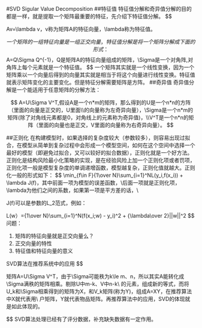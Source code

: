 #SVD
Sigular Value Decomposition
##特征值
特征值分解和奇异值分解的目的都是一样，就是提取一个矩阵最重要的特征，先介绍下特征值分解。
$$

Av=\lambda v，v称为矩阵A的特征向量，\lambda称为特征值。

$$
一个矩阵的一组特征向量是一组正交向量，特征值分解是将一个矩阵分解成下面的形式：
$$
A=Q\Sigma Q^{-1}，Q是矩阵A的特征向量组成的矩阵，\Sigma是一个对角阵,对角阵上每个元素就是一个特征值。
$$
一个矩阵其实就是一个线性变换，因为一个矩阵乘以一个向量后得到的向量其实就是相当于将这个向量进行线性变换。特征值就表示矩阵变化的主要变化。但是特征分解需要矩阵是方阵。
##奇异值
奇异值分解是一个能适用于任意矩阵的分解方法：

$$
A=U\Sigma V^T,假设A是一个n*m的矩阵，那么得到的U是一个n*n的方阵（里面的向量是正交的，U里面\\的向量称为左奇异向量），\Sigma是一个n*m的矩阵(除了对角线元素都是0，对角线上的元素称为奇异值)，\\V^T是一个n*n的矩阵（里面的向量也是正交，V里面的向量称为右奇异向量）。
$$


##正则化
在构建模型时，如果选择的复杂度较大（参数较多），则容易出现过拟合，在模型从简单到复杂过程中会形成一个模型空间，如何在这个空间中选择一个最好的模型（即避免过拟合，又可以较好的拟合数据），正则化就是一个好方法。
正则化是结构风险最小化策略的实现，是在经验风险上加一个正则化项或者罚项，正则化项一般是模型复杂度的单调递增函数，模型越复杂，正则化值就越大。正则化一般的形式如下：
$$
\min_{f\in F}{1\over N}\sum_{i=1}^NL(y_i,f(x_i)) + \lambda J(f)，其中前面一项为模型的误差函数，\\后面一项就是正则化项，\lambda为他们之间的系数，如果第一项是平方差的话，\\

J(f)可以是参数的L_2范式，例如：

L(w）={1\over N}\sum_{i=1}^N(f(x_i;w) - y_i)^2 + {\lambda\over 2}||w||^2
$$
问题：

1. 矩阵的特征向量就是正交向量么？
2. 正交向量的特性
3. 特征值和特征向量的意义

SVD算法在推荐系统中的应用
$$

矩阵A=U\Sigma V^T，由于\Sigma可能秩为k\le m、n，所以其实A能转化成\Sigma满秩的矩阵相乘。剔除U中m-k、V中n-k\\
的元素，组成新的等式，而将U_k和\Sigma相乘得到的矩阵为X，和V_k矩阵(称为Y)，组成A=XY，在推荐算法中X就代表用\\
户矩阵，Y就代表物品矩阵。再推荐算法中的应用，SVD的体现就是如此体现的。

$$
SVD算法处理已经有了评分数据，补充缺失数据有一定作用。